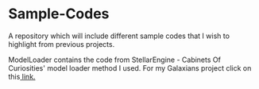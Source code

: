 # Sample-Codes
A repository which will include different sample codes that I wish to highlight from previous projects.

ModelLoader contains the code from StellarEngine - Cabinets Of Curiosities' model loader method I used.
For my Galaxians project click on this[ link.](https://github.com/UsamaEvers/RenderingByIdiots/tree/c8999d868c426a8a845cc573ef945fe208a3b33b/Y1projectRedo/JaccoTemplate/JaccoTemplate)
